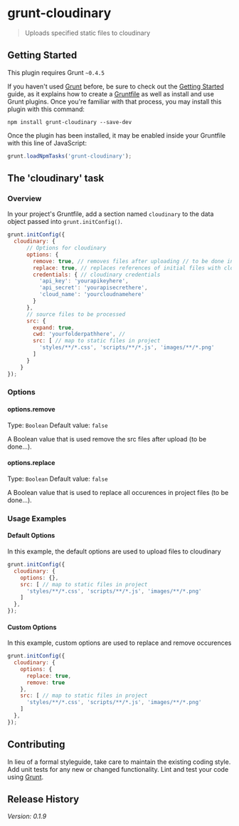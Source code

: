 # grunt-cloudinary

> Uploads specified static files to cloudinary

## Getting Started
This plugin requires Grunt `~0.4.5`

If you haven't used [Grunt](http://gruntjs.com/) before, be sure to check out the [Getting Started](http://gruntjs.com/getting-started) guide, as it explains how to create a [Gruntfile](http://gruntjs.com/sample-gruntfile) as well as install and use Grunt plugins. Once you're familiar with that process, you may install this plugin with this command:

```shell
npm install grunt-cloudinary --save-dev
```

Once the plugin has been installed, it may be enabled inside your Gruntfile with this line of JavaScript:

```js
grunt.loadNpmTasks('grunt-cloudinary');
```

## The 'cloudinary' task

### Overview
In your project's Gruntfile, add a section named `cloudinary` to the data object passed into `grunt.initConfig()`.

```js
grunt.initConfig({
  cloudinary: {
      // Options for cloudinary
      options: {
        remove: true, // removes files after uploading // to be done in next releases
        replace: true, // replaces references of initial files with cloud ones // to be done in next releases
        credentials: { // cloudinary credentials
          'api_key': 'yourapikeyhere',
          'api_secret': 'yourapisecrethere',
          'cloud_name': 'yourcloudnamehere'
        }
      },
      // source files to be processed
      src: {
        expand: true,
        cwd: 'yourfolderpathhere', //
        src: [ // map to static files in project
          'styles/**/*.css', 'scripts/**/*.js', 'images/**/*.png'
        ]
      }
    }
});
```

### Options

#### options.remove
Type: `Boolean`
Default value: `false`

A Boolean value that is used remove the src files after upload (to be done...).

#### options.replace
Type: `Boolean`
Default value: `false`

A Boolean value that is used to replace all occurences in project files (to be done...).

### Usage Examples

#### Default Options
In this example, the default options are used to upload files to cloudinary

```js
grunt.initConfig({
  cloudinary: {
    options: {},
    src: [ // map to static files in project
      'styles/**/*.css', 'scripts/**/*.js', 'images/**/*.png'
    ]
  },
});
```

#### Custom Options
In this example, custom options are used to replace and remove occurences

```js
grunt.initConfig({
  cloudinary: {
    options: {
      replace: true,
      remove: true
    },
    src: [ // map to static files in project
      'styles/**/*.css', 'scripts/**/*.js', 'images/**/*.png'
    ]
  },
});
```

## Contributing
In lieu of a formal styleguide, take care to maintain the existing coding style. Add unit tests for any new or changed functionality. Lint and test your code using [Grunt](http://gruntjs.com/).

## Release History
_Version: 0.1.9_
